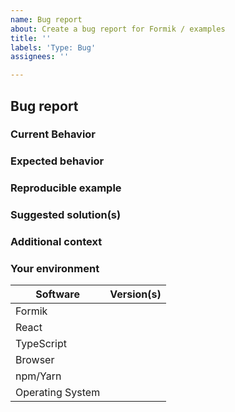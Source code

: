 ```yaml
---
name: Bug report
about: Create a bug report for Formik / examples
title: ''
labels: 'Type: Bug'
assignees: ''

---
```


## Bug report

### Current Behavior

<!-- If applicable, add screenshots to help explain your problem. -->

### Expected behavior

<!-- A clear and concise description of what you expected to happen. -->

### Reproducible example

<!-- Use one of the Codesandbox templates: -->

<!-- Formik template: https://codesandbox.io/s/91q6rxmmrp -->

<!-- withFormik template: https://codesandbox.io/s/437wy20rx4 -->

### Suggested solution(s)

<!-- How could we solve this bug? What changes would need to made to Formik? -->

### Additional context

<!-- Add any other context about the problem here.  -->

### Your environment

<!-- PLEASE FILL THIS OUT -->

| Software         | Version(s) |
| ---------------- | ---------- |
| Formik           |
| React            |
| TypeScript       |
| Browser          |
| npm/Yarn         |
| Operating System |
